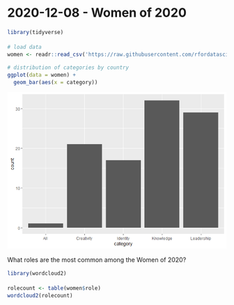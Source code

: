 2020-12-08 - Women of 2020
==========================

``` r
library(tidyverse)

# load data 
women <- readr::read_csv('https://raw.githubusercontent.com/rfordatascience/tidytuesday/master/data/2020/2020-12-08/women.csv')
```

``` r
# distribution of categories by country
ggplot(data = women) +
  geom_bar(aes(x = category))
```

![](2020-12-08_files/figure-markdown_github/unnamed-chunk-3-1.png)

What roles are the most common among the Women of 2020?

``` r
library(wordcloud2)

rolecount <- table(women$role)
wordcloud2(rolecount)
```
